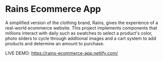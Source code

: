 # Rains Ecommerce App
 
A simplified version of the clothing brand, Rains, gives the experience of a real-world ecommerce website. This project implements components that millions interact with daily such as swatches to select a product's color, photo sliders to cycle through additional images and a cart system to add products and determine an amount to purchase.

LIVE DEMO: https://rains-ecommerce-app.netlify.com/

